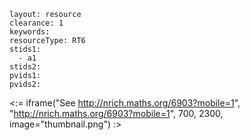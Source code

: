 ````
layout: resource
clearance: 1
keywords:
resourceType: RT6
stids1: 
  - a1
stids2:
pvids1:
pvids2:

````

<:= iframe("See http://nrich.maths.org/6903?mobile=1", "http://nrich.maths.org/6903?mobile=1", 700, 2300, image="thumbnail.png") :>

